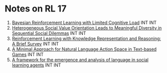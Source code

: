 # Notes on RL 17

1.  [Bayesian Reinforcement Learning with Limited Cognitive Load](https://arxiv.org/pdf/2305.03263) INT INT
2.  [Heterogeneous Social Value Orientation Leads to Meaningful Diversity in Sequential Social Dilemmas](https://arxiv.org/pdf/2305.00768) INT INT
3.  [Reinforcement Learning with Knowledge Representation and Reasoning: A Brief Survey](https://arxiv.org/pdf/2304.12090) INT INT
4.  [A Minimal Approach for Natural Language Action Space in Text-based Games](https://arxiv.org/pdf/2305.04082) INT INT
5.  [A framework for the emergence and analysis of language in social learning agents](https://arxiv.org/pdf/2305.02632) INT INT